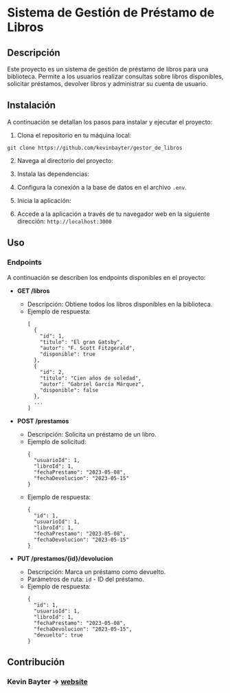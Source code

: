 # Sistema de Gestión de Préstamo de Libros

## Descripción
Este proyecto es un sistema de gestión de préstamo de libros para una biblioteca. Permite a los usuarios realizar consultas sobre libros disponibles, solicitar préstamos, devolver libros y administrar su cuenta de usuario.

## Instalación
A continuación se detallan los pasos para instalar y ejecutar el proyecto:

1. Clona el repositorio en tu máquina local: 

``` 
git clone https://github.com/kevinbayter/gestor_de_libros 
```

2. Navega al directorio del proyecto:


3. Instala las dependencias:


4. Configura la conexión a la base de datos en el archivo `.env`.

5. Inicia la aplicación:



6. Accede a la aplicación a través de tu navegador web en la siguiente dirección: `http://localhost:3000`

## Uso

### Endpoints

A continuación se describen los endpoints disponibles en el proyecto:

- **GET /libros**
    - Descripción: Obtiene todos los libros disponibles en la biblioteca.
    - Ejemplo de respuesta:
      ```
      [
        {
          "id": 1,
          "titulo": "El gran Gatsby",
          "autor": "F. Scott Fitzgerald",
          "disponible": true
        },
        {
          "id": 2,
          "titulo": "Cien años de soledad",
          "autor": "Gabriel García Márquez",
          "disponible": false
        },
        ...
      ]
      ```

- **POST /prestamos**
    - Descripción: Solicita un préstamo de un libro.
    - Ejemplo de solicitud:
      ```
      {
        "usuarioId": 1,
        "libroId": 1,
        "fechaPrestamo": "2023-05-08",
        "fechaDevolucion": "2023-05-15"
      }
      ```
    - Ejemplo de respuesta:
      ```
      {
        "id": 1,
        "usuarioId": 1,
        "libroId": 1,
        "fechaPrestamo": "2023-05-08",
        "fechaDevolucion": "2023-05-15"
      }
      ```

- **PUT /prestamos/{id}/devolucion**
    - Descripción: Marca un préstamo como devuelto.
    - Parámetros de ruta: `id` - ID del préstamo.
    - Ejemplo de respuesta:
      ```
      {
        "id": 1,
        "usuarioId": 1,
        "libroId": 1,
        "fechaPrestamo": "2023-05-08",
        "fechaDevolucion": "2023-05-15",
        "devuelto": true
      }
      ```

## Contribución
### Kevin Bayter ->  [website](http://bcod3r.com)


